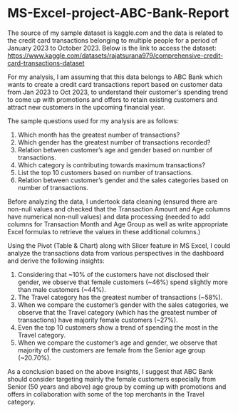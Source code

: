 # MS-Excel-project-ABC-Bank-Report

The source of my sample dataset is kaggle.com and the data is related to the credit card transactions belonging to multiple people for a period of January 2023 to October 2023. 
Below is the link to access the dataset:
https://www.kaggle.com/datasets/rajatsurana979/comprehensive-credit-card-transactions-dataset

For my analysis, I am assuming that this data belongs to ABC Bank which wants to create a credit card transactions report based on customer data from Jan 2023 to Oct 2023, 
to understand their customer's spending trend to come up with promotions and offers to retain existing customers and attract new customers in the upcoming financial year.

The sample questions used for my analysis are as follows:
1.	Which month has the greatest number of transactions?
2.	Which gender has the greatest number of transactions recorded?
3.	Relation between customer’s age and gender based on number of transactions.
4.	Which category is contributing towards maximum transactions?
5.	List the top 10 customers based on number of transactions.
6.	Relation between customer’s gender and the sales categories based on number of transactions.
   
Before analyzing the data, I undertook data cleaning (ensured there are non-null values and checked that the Transaction Amount and Age columns have numerical non-null values) 
and data processing (needed to add columns for Transaction Month and Age Group as well as write appropriate Excel formulas to retrieve the values in these additional columns.)

Using the Pivot (Table & Chart) along with Slicer feature in MS Excel, I could analyze the transactions data from various perspectives in the dashboard and derive the following insights:
1.	Considering that ~10% of the customers have not disclosed their gender, we observe that female customers (~46%) spend slightly more than male customers (~44%).
2.	The Travel category has the greatest number of transactions (~58%).
3.	When we compare the customer’s gender with the sales categories, we observe that the Travel category (which has the greatest number of transactions) have majority female customers (~27%).
4.	Even the top 10 customers show a trend of spending the most in the Travel category.
5.	When we compare the customer’s age and gender, we observe that majority of the customers are female from the Senior age group (~20.70%).

As a conclusion based on the above insights, I suggest that ABC Bank should consider targeting mainly the female customers especially from Senior (50 years and above) age group 
by coming up with promotions and offers in collaboration with some of the top merchants in the Travel category.
